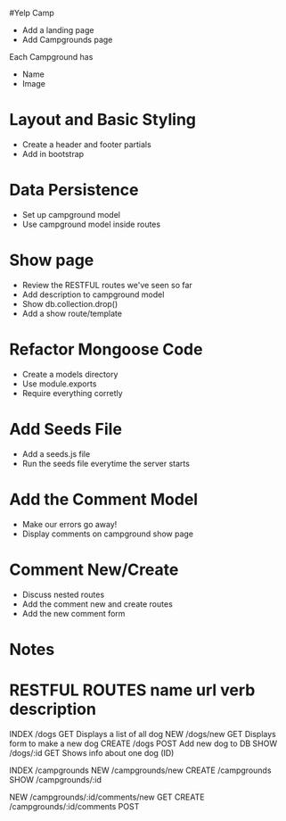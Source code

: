 #Yelp Camp

* Add a landing page
* Add Campgrounds page

Each Campground has
 * Name
 * Image

 # Layout and Basic Styling
 * Create a header and footer partials
 * Add in bootstrap

 # Data Persistence
 * Set up campground model
 * Use campground model inside routes

# Show page
* Review the RESTFUL routes we've seen so far
* Add description to campground model
* Show db.collection.drop()
* Add a show route/template

# Refactor Mongoose Code
* Create a models directory
* Use module.exports
* Require everything corretly

# Add Seeds File
* Add a seeds.js file
* Run the seeds file everytime the server starts

# Add the Comment Model
* Make our errors go away!
* Display comments on campground show page

# Comment New/Create
* Discuss nested routes
* Add the comment new and create routes
* Add the new comment form

# Notes

 RESTFUL ROUTES
 name           url             verb        description
 ==================================================================
 INDEX          /dogs           GET         Displays a list of all dog
 NEW            /dogs/new       GET         Displays form to make a new dog
 CREATE         /dogs           POST        Add new dog to DB
 SHOW           /dogs/:id       GET         Shows info about one dog (ID)      

 INDEX          /campgrounds
 NEW            /campgrounds/new
 CREATE         /campgrounds
 SHOW           /campgrounds/:id

 NEW            /campgrounds/:id/comments/new   GET
 CREATE         /campgrounds/:id/comments       POST
 